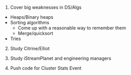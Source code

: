 1. Cover big weaknesses in DS/Algs
  - Heaps/Binary heaps
  - Sorting algorithms
    - Come up with a reasonable way to remember them
    - Merge/quicksort
  - Tries

2. Study Citrine/Elliot

3. Study iStreamPlanet and engineering managers

4. Push code for Cluster Stats Event